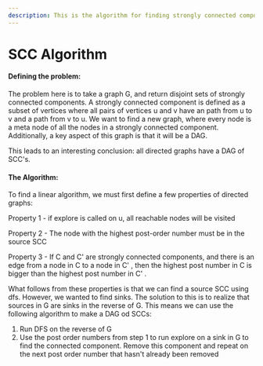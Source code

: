 ```yaml
---
description: This is the algorithm for finding strongly connected components
---
```


# SCC Algorithm

#### Defining the problem:

The problem here is to take a graph G, and return disjoint sets of strongly connected components.  A strongly connected component is defined as a subset of vertices where all pairs of vertices u and v have an path from u to v and a path from v to u. We want to find a new graph, where every node is a meta node of all the nodes in a strongly connected component. Additionally, a key aspect of this graph is that it will be a DAG.

This leads to an interesting conclusion: all directed graphs have a DAG of SCC's.

#### The Algorithm:

To find a linear algorithm, we must first define a few properties of directed graphs:

Property 1 - if explore is called on u, all reachable nodes will be visited

Property 2 - The node with the highest post-order number must be in the source SCC

Property 3 - If C and C' are strongly connected components, and there is an edge from a node in C to a node in C' , then the highest post number in C is bigger than the highest post number in C' .

What follows from these properties is that we can find a source SCC using dfs.  However, we wanted to find sinks.  The solution to this is to realize that sources in G are sinks in the reverse of G.  This means we can use the following algorithm to make a DAG od SCCs:

1. Run DFS on the reverse of G
2. Use the post order numbers from step 1 to run explore on a sink in G to find the connected component. Remove this component and repeat on the next post order number that hasn't already been removed


